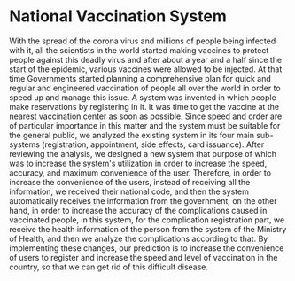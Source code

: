 # National Vaccination System
With the spread of the corona virus and millions of people being infected with it, all the scientists in the world started making vaccines to protect people against this deadly virus and after about a year and a half since the start of the epidemic, various vaccines were allowed to be injected. At that time Governments started planning a comprehensive plan for quick and regular and engineered vaccination of people all over the world in order to speed up and manage this issue. A system was invented in which people make reservations by registering in it. It was time to get the vaccine at the nearest vaccination center as soon as possible.
Since speed and order are of particular importance in this matter and the system must be suitable for the general public, we analyzed the existing system in its four main sub-systems (registration, appointment, side effects, card issuance). After reviewing the analysis, we designed a new system that purpose of which was to increase the system's utilization in order to increase the speed, accuracy, and maximum convenience of the user.
Therefore, in order to increase the convenience of the users, instead of receiving all the information, we received their national code, and then the system automatically receives the information from the government; on the other hand, in order to increase the accuracy of the complications caused in vaccinated people, in this system, for the complication registration part, we receive the health information of the person from the system of the Ministry of Health, and then we analyze the complications according to that.
By implementing these changes, our prediction is to increase the convenience of users to register and increase the speed and level of vaccination in the country, so that we can get rid of this difficult disease.

